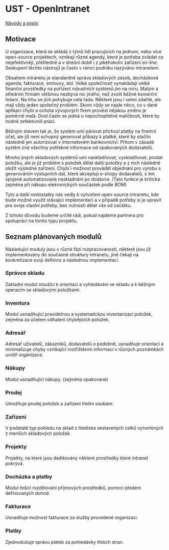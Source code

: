 # UST - OpenIntranet

 [Návody a popis](https://github.com/UniversalScientificTechnologies/OpenIntranet/wiki)

## Motivace

U organizace, která se skládá z týmů lidí pracujících na jednom, nebo více open-source projektech, vznikají různé agendy, které je potřeba zvládat co nejefektivněji, přehledně a v dnešní době i z jakéhokoliv zařízení on-line. Seskupení těchto nástrojů je často v rámci podniku nazýváno intranetem. 

Obsahem intranetu je standardně správa skladových zásob, docházková agenda, fakturace, smlouvy, atd. Velké společnosti vynakládají velké finanční prostředky na pořízení robustních systémů jim na míru. Malým a středním firmám většinou nezbývá nic jiného, než zvolit běžné komerční řešení. Na trhu se jich pohybuje celá řada. Některé jsou i velmi zdařilé, ale mají vždy jeden společný problém. Skoro vždy se najde něco, co v dané aplikaci chybí a ochota vývojových firem provést nějakou změnu je poměrně malá. Dost často se jedná o nepochopitelné maličkosti, které by hodně zefektivnili práci.

Běžným stavem tak je, že systém umí párovat příchozí platby na firemní účet, ale již není schopný generovat příkazy k platbě, které by stačilo následně jen autorizovat v internetovém bankovnictví. Přitom v zásadě systém zná všechny potřebné informace od opakovaných dodavatelů. 

Mnoho jiných skladových systémů umí naskladňovat, vyskladňovat, prodat položku, ale je již problém s položek dělat další položky a z nich následně složit výsledné zařízení. Chybí i možnost provádět objednání pro výrobu s generováním výstupních dat, které akceptují e-shopy dodavatelů, s tím spojené automatizované naskladnění po dodávce. (Tato funkce je kritická zejména při nákupu elekronických součástek podle BOM)

Tyto a další nedostatky nás vedly k vytvoření open-source intranetu, kde bude možné využít stávající implementaci a v případě potřeby si je upravit pro svoje vlastní potřeby, bez nutnosti dělat vše od začátku.

Z tohoto důvodu budeme určitě rádi, pokud najdeme partnera pro spolupráci na tomto typu projektu. 

## Seznam plánovaných modulů

Následující moduly jsou v různé fázi rozpracovanosti, některé jsou již implementovány do současné struktury intranetu, jiné čekají na konkretizace svojí definice a následnou implementaci. 

### Správce skladu

Základní modul sloužící k orientaci a vyhledávání ve skladu a k běžným operacím se skladovými položkami.

### Inventura

Modul usnadňující pravidelnou a systematickou inventarizaci položek, zejména za účelem odhalení chybějících položek.

### Adresář

Adresář uživatelů, zákazníků, dodavatelů o podobně, usnadňuje orientaci a minimalizuje chyby vznikající roztříštěním informací v různých poznámkách uvnitř organizace. 

### Nákupy

Modul usnadňující nákupy. (zejména opakované)

### Prodej

Umožňuje prodej položek a zařízení třetím osobám. 

### Zařízení

V podstatě typ pohledu na sklad z hlediska sestavených celků vytvořených z menších skladových položek. 

### Projekty

Projekty, na které jsou dedikovány některé prostředky které intranet pokrývá.

### Docházka a platby

Modul řešící rozdělování příjmových prostředků, pomocí předem definovaných dohod. 

### Fakturace

Usnadňuje možnost fakturace za služby provedené organizací. 

### Platby

Zjednodušuje správu plateb za pohledávky třetích stran. 
